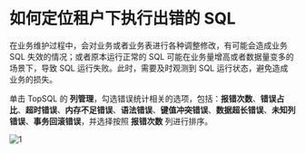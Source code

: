 # 如何定位租户下执行出错的 SQL

在业务维护过程中，会对业务或者业务表进行各种调整修改，有可能会造成业务 SQL 失效的情况；或者原本运行正常的 SQL 可能在业务量增高或者数据量变多的场景下，导致 SQL 运行失败。此时，需要及时观测到 SQL 运行状态，避免造成业务的损失。

单击 TopSQL 的 **列管理**，勾选错误统计相关的选项，包括：**报错次数**、**错误占比**、**超时错误**、**内存不足错误**、**语法错误**、**键值冲突错误**、**数据超长错误**、**未知列错误**、**事务回滚错误**，并选择按照 **报错次数** 列进行排序。

![1](https://obbusiness-private.oss-cn-shanghai.aliyuncs.com/doc/img/ocp/410/%E6%8A%A5%E9%94%99%E6%AC%A1%E6%95%B0.png)
